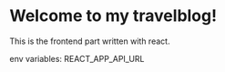 # Welcome to my travelblog!

This is the frontend part written with react.

env variables:
REACT_APP_API_URL